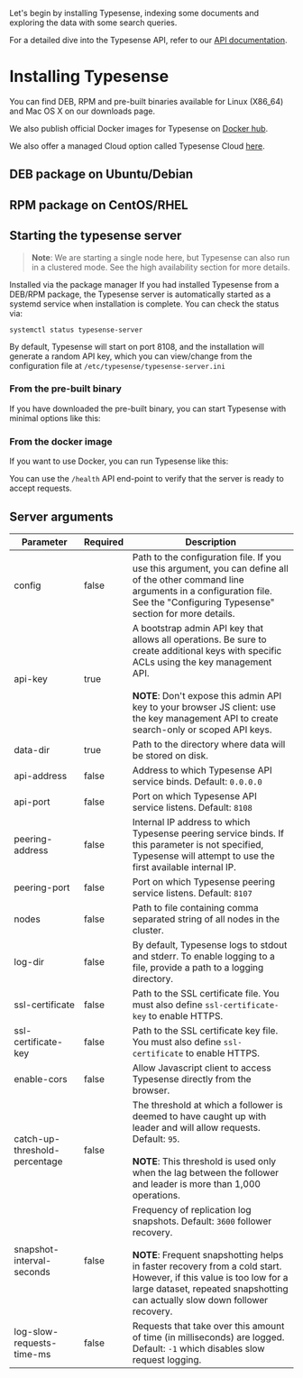 Let's begin by installing Typesense, indexing some documents and exploring the data with some search queries.

For a detailed dive into the Typesense API, refer to our [API documentation](../api/README.md).

# Installing Typesense
You can find DEB, RPM and pre-built binaries available for Linux (X86_64) and Mac OS X on our downloads page.

We also publish official Docker images for Typesense on [Docker hub](https://hub.docker.com/r/typesense/typesense/).

We also offer a managed Cloud option called Typesense Cloud [here](https://cloud.typesense.org/?_ga=2.142997813.1232513525.1614309604-1445891162.1612758736).

## DEB package on Ubuntu/Debian

<Tabs :tabs="['Shell']">
  <template v-slot:Shell>

```bash
apt install ./typesense-server-<version>-amd64.deb
```

  </template>
</Tabs>

## RPM package on CentOS/RHEL
<Tabs :tabs="['Shell']">
  <template v-slot:Shell>

```bash
yum install ./typesense-server-<version>.x86_64.rpm
```

  </template>
</Tabs>

## Starting the typesense server
>**Note**:
> We are starting a single node here, but Typesense can also run in a clustered mode. See the high availability section for more details.

Installed via the package manager
If you had installed Typesense from a DEB/RPM package, the Typesense server is automatically started as a systemd service when installation is complete. You can check the status via:

`systemctl status typesense-server`

By default, Typesense will start on port 8108, and the installation will generate a random API key, which you can view/change from the configuration file at `/etc/typesense/typesense-server.ini`

### From the pre-built binary
If you have downloaded the pre-built binary, you can start Typesense with minimal options like this:

<Tabs :tabs="['Shell']">
  <template v-slot:Shell>

```bash
mkdir /tmp/typesense-data
./typesense-server --data-dir=/tmp/typesense-data --api-key=$TYPESENSE_API_KEY
```

  </template>
</Tabs>

### From the docker image
If you want to use Docker, you can run Typesense like this:

<Tabs :tabs="['Shell']">
  <template v-slot:Shell>

```bash
mkdir /tmp/typesense-data
docker run -p 8108:8108 -v/tmp/typesense-data:/data typesense/typesense:0.19.0 \
--data-dir /data --api-key=$TYPESENSE_API_KEY
```

  </template>
</Tabs>

You can use the `/health` API end-point to verify that the server is ready to accept requests.

<Tabs :tabs="['Shell']">
  <template v-slot:Shell>

```bash
Shell
curl http://localhost:8108/health
{"ok":true}
```

  </template>
</Tabs>


## Server arguments

| Parameter      | Required    |Description                                            |
| -------------- | ----------- |-------------------------------------------------------| 
| config         | false       |Path to the configuration file. If you use this argument, you can define all of the other command line arguments in a configuration file. See the "Configuring Typesense" section for more details.|
|api-key	|true	|A bootstrap admin API key that allows all operations. Be sure to create additional keys with specific ACLs using the key management API. <br><br>**NOTE**: Don't expose this admin API key to your browser JS client: use the key management API to create search-only or scoped API keys.|
|data-dir	|true	|Path to the directory where data will be stored on disk.|
|api-address	|false	|Address to which Typesense API service binds. Default: `0.0.0.0`|
|api-port	|false	|Port on which Typesense API service listens. Default: `8108`|
|peering-address	|false	|Internal IP address to which Typesense peering service binds. If this parameter is not specified, Typesense will attempt to use the first available internal IP.|
|peering-port	|false	|Port on which Typesense peering service listens. Default: `8107`|
|nodes	|false	|Path to file containing comma separated string of all nodes in the cluster.|
log-dir	|false	|By default, Typesense logs to stdout and stderr. To enable logging to a file, provide a path to a logging directory.|
|ssl-certificate	|false	|Path to the SSL certificate file. You must also define `ssl-certificate-key` to enable HTTPS.|
|ssl-certificate-key	|false	|Path to the SSL certificate key file. You must also define `ssl-certificate` to enable HTTPS.|
|enable-cors	|false	|Allow Javascript client to access Typesense directly from the browser.|
|catch-up-threshold-percentage	|false	|The threshold at which a follower is deemed to have caught up with leader and will allow requests. Default: `95`.<br><br>**NOTE**: This threshold is used only when the lag between the follower and leader is more than 1,000 operations.|
|snapshot-interval-seconds	|false	|Frequency of replication log snapshots. Default: `3600` follower recovery.<br><br>**NOTE**: Frequent snapshotting helps in faster recovery from a cold start. However, if this value is too low for a large dataset, repeated snapshotting can actually slow down follower recovery.|
|log-slow-requests-time-ms	|false	|Requests that take over this amount of time (in milliseconds) are logged. Default: `-1` which disables slow request logging.|